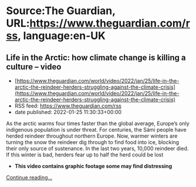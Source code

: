 # Source:The Guardian, URL:https://www.theguardian.com/rss, language:en-UK

## Life in the Arctic: how climate change is killing a culture – video
 - [https://www.theguardian.com/world/video/2022/jan/25/life-in-the-arctic-the-reindeer-herders-struggling-against-the-climate-crisis](https://www.theguardian.com/world/video/2022/jan/25/life-in-the-arctic-the-reindeer-herders-struggling-against-the-climate-crisis)
 - RSS feed: https://www.theguardian.com/rss
 - date published: 2022-01-25 11:30:33+00:00

<p>As the arctic warms four times faster than the global average, Europe’s only indigenous population is under threat. For centuries, the&nbsp;Sámi people have herded reindeer throughout northern Europe. Now, warmer winters are turning the snow the reindeer dig through to find food into ice, blocking their only source of sustenance. In the last two years, 10,000 reindeer died. If this winter is bad, herders fear up to half the herd could be lost</p><ul><li><b>This video contains graphic footage some may find distressing&nbsp;</b></li></ul> <a href="https://www.theguardian.com/world/video/2022/jan/25/life-in-the-arctic-the-reindeer-herders-struggling-against-the-climate-crisis">Continue reading...</a>

